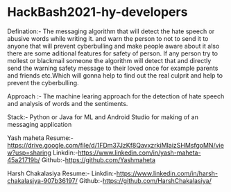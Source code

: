 # HackBash2021-hy-developers

Defination:- The messaging algorithm that will detect the hate speech or abusive words while writing it. and warn the person to not to send it to anyone that will prevent cyberbulling and make people aware about it also there are some aditional features for safety of person.
If any person try to mollest or blackmail someone the algorithm will detect that and directly send the warning safety message to their loved once for example parents and friends etc.Which will gonna help to find out the real culprit and help to prevent the cyberbulling.


Approach :- The machine learing approach for the detection of hate speech and analysis of words and the sentiments.


Stack:- Python or Java for ML and Android Studio for making of an  messaging application 

Yash maheta 
Resume:- https://drive.google.com/file/d/1FDm37JzKf8QavxzrkiMIaizSHMsfgoMN/view?usp=sharing
Linkdin:-https://www.linkedin.com/in/yash-maheta-45a21719b/
Github:-https://github.com/Yashmaheta


Harsh Chakalasiya
Resume:- 
Linkdin:-https://www.linkedin.com/in/harsh-chakalasiya-907b36197/
Github:-https://github.com/HarshChakalasiya/


